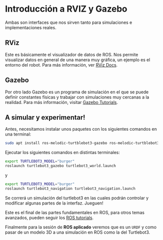 # Introducción a RVIZ y Gazebo

Ambas son interfaces que nos sirven tanto para simulaciones e implementaciones reales.

## RViz

Este es básicamente el visualizador de datos de ROS. Nos permite visualizar datos en general de una manera muy gráfica, un ejemplo es el entorno del robot. Para más información, ver [RViz Docs](http://wiki.ros.org/rviz).

## Gazebo

Por otro lado Gazebo es un programa de simulación en el que se puede definir constantes físicas y trabajar con simulaciones muy cercanas a la realidad. Para más información, visitar [Gazebo Tutorials](http://gazebosim.org/tutorials?tut=ros_overview).

## A simular y experimentar!

Antes, necesitamos instalar unos paquetes con los siguientes comandos en una terminal:

```bash
sudo apt install ros-melodic-turtblebot3-gazebo ros-melodic-turtblebot3-navigation ros-melodic-dwa-local-planner
```

Ejecutar los siguientes comandos en distintas terminales:

```bash
export TURTLEBOT3_MODEL="burger"
roslaunch turtlebot3_gazebo turtlebot3_world.launch
```

y

```bash
export TURTLEBOT3_MODEL="burger"
roslaunch turtlebot3_navigation turtlebot3_navigation.launch
```

Se correrá un simulación del turtlebot3 en las cuales podrán controlar y modificar algunas partes de la interfaz. Jueguen!

Este es el final de las partes fundamentales en ROS, para otros temas avanzados, pueden seguir los [ROS tutorials](http://wiki.ros.org/ROS/Tutorials).

Finalmente para la sesión de **ROS aplicado** veremos que es un `URDF` y como pasar de un modelo 3D a una simulación en ROS como la del Turtlebot3.
